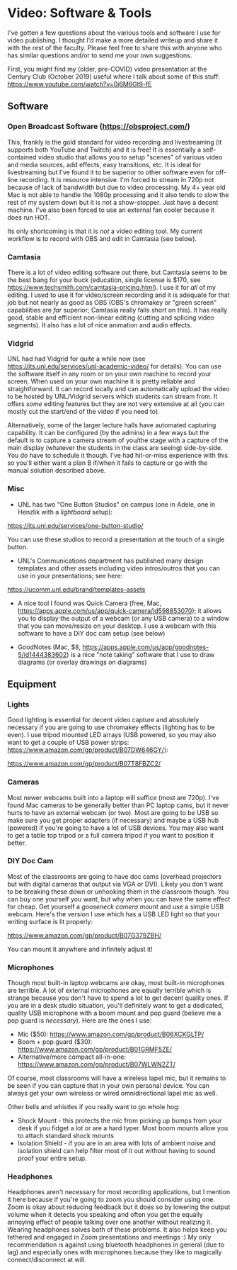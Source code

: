 

# Video: Software & Tools

I've gotten a few questions about the various tools and software I use for 
video publishing.  I thought I'd make a more detailed writeup and share it
with the rest of the faculty.  Please feel free to share this with anyone
who has similar questions and/or to send me your own suggestions.

First, you might find my (older, pre-COVID) video presentation at the
Century Club (October 2019) useful where I talk about some of this
stuff: https://www.youtube.com/watch?v=0j6M6Gt9-fE 

## Software 

### Open Broadcast Software (https://obsproject.com/)

This, frankly is the gold standard for video recording and livestreaming
(it supports both YouTube and Twitch) and it is free!  It is essentially
a self-contained video studio that allows you to setup "scenes" of various
video and media sources, add effects, easy transitions, etc.  It is
ideal for livestreaming but I've found it to be superior to other software
even for off-line recording.  It *is* resource intensive.  I'm forced 
to stream in 720p not because of lack of bandwidth but due to video 
processing.  My 4+ year old Mac is not able to handle the 1080p 
processing and it also tends to slow the rest of my system down but 
it is not a show-stopper.  Just have a decent machine.  I've also 
been forced to use an external fan cooler because it does run HOT.  

Its only shortcoming is that it is *not* a video editing tool.  My 
current workflow is to record with OBS and edit in Camtasia (see
below).

### Camtasia

There is a lot of video editing software out there, but Camtasia
seems to be the best bang for your buck (education, single license
is $170, see https://www.techsmith.com/camtasia-pricing.html).
I use it for *all* of my editing.  I used to use it for video/screen
recording and it is adequate for that job but not nearly as good
as OBS (OBS's chromakey or "green screen" capabilities are *far*
superior; Camtasia really falls short on this).  It has really good,
stable and efficient non-linear editing (cutting and splicing 
video segments).  It also has a lot of nice animation and audio 
effects.  


### Vidgrid

UNL had had Vidgrid for quite a while now (see 
https://its.unl.edu/services/unl-academic-video/ for details).
You can use the software itself in any room or on your own 
machine to record your screen.  When used on your own machine
it is pretty reliable and straightforward.  It can record
locally and can automatically upload the video to be hosted
by UNL/Vidgrid servers which students can stream from.  It
offers *some* editing features but they are not very extensive
at all (you can mostly cut the start/end of the video if you 
need to).  

Alternatively, some of the larger lecture halls have automated
capturing capability.  It can be configured (by the admins) in
a few ways but the default is to capture a camera stream of 
you/the stage with a capture of the main display (whatever 
the students in the class are seeing) side-by-side.  You do have
to schedule it though.  I've had hit-or-miss experience with this
so you'll either want a plan B if/when it fails to capture or
go with the manual solution described above.

### Misc

* UNL has two "One Button Studios" on campus (one in Adele, 
one in Henzlik with a *lightboard* setup): 

https://its.unl.edu/services/one-button-studio/

You can use these studios to record a presentation at the
touch of a single button.  

* UNL's Communications department has published many design 
templates and other assets including video intros/outros that
you can use in your presentations; see here: 

https://ucomm.unl.edu/brand/templates-assets

* A nice tool I found was Quick Camera (free, Mac, 
https://apps.apple.com/us/app/quick-camera/id598853070); it allows
you to display the output of a webcam (or any USB camera) to a
window that you can move/resize on your desktop.  I use a
webcam with this software to have a DIY doc cam setup (see below)

* GoodNotes (Mac, $8, https://apps.apple.com/us/app/goodnotes-5/id1444383602)
is a nice "note taking" software that I use to
draw diagrams (or overlay drawings on diagrams)


## Equipment

### Lights

Good lighting is essential for decent video capture and absolutely
necessary if you are going to use chromakey effects (lighting has
to be even).  I use tripod mounted LED arrays (USB powered, so you
may also want to get a couple of USB power strips: 
https://www.amazon.com/gp/product/B07DW646GY/): 

https://www.amazon.com/gp/product/B07T8FBZC2/ 

### Cameras

Most newer webcams built into a laptop will suffice (most are 720p).
I've found Mac cameras to be generally better than PC laptop cams, but
it never hurts to have an external webcam (or two).  Most are going
to be USB so make sure you get proper adapters (if necessary) and 
maybe a USB hub (powered) if you're going to have a lot of USB devices.
You may also want to get a table top tripod or a full camera tripod 
if you want to position it better.

### DIY Doc Cam

Most of the classrooms are going to have doc cams (overhead projectors
but with digital cameras that output via VGA or DVI).  Likely you
don't want to be breaking these down or unhooking them in the classroom
though.  You can buy one yourself you want, but why when you can have
the same effect for cheap.  Get yourself a *gooseneck camera mount* and
use a simple USB webcam.  Here's the version I use which has a USB
LED light so that your writing surface is lit properly:

https://www.amazon.com/gp/product/B07G379ZBH/ 

You can mount it anywhere and infinitely adjust it!

### Microphones

Though most built-in laptop webcams are okay, most built-in
microphones are terrible.  A lot of external microphones 
are equally terrible which is strange because you don't
have to spend a lot to get decent quality ones.  If you are
in a desk studio situation, you'll definitely want to get 
a dedicated, quality USB microphone with a boom mount and
pop guard (believe me a pop guard is *necessary*).  Here 
are the ones I use:

* Mic ($50): https://www.amazon.com/gp/product/B06XCKGLTP/
* Boom + pop guard ($30): https://www.amazon.com/gp/product/B01GRMF5ZE/
* Alternative/more compact all-in-one: https://www.amazon.com/gp/product/B07WLWN2ZT/

Of course, most classrooms will have a wireless lapel mic, but
it remains to be seen if you can capture that in your own 
personal device.  You can always get your own wireless or wired
omnidirectional lapel mic as well.

Other bells and whistles if you really want to go whole hog:

* Shock Mount - this protects the mic from picking up bumps from
your desk if you fidget a lot or are a hard typer.  Most boom
mounts allow you to attach standard shock mounts
* Isolation Shield - if you are in an area with lots of ambient
noise and isolation shield can help filter most of it out without
having to sound proof your entire setup.

### Headphones

Headphones aren't necessary for most recording applications, but
I mention it here because if you're going to zoom you should consider
using one.  Zoom is okay about reducing feedback but it does so by
lowering the output volume when it detects you speaking and often
you get the equally annoying effect of people talking over one another
without realizing it.  Wearing headphones solves both of these problems.
It also helps keep you tethered and engaged in Zoom presentations and
meetings :)  My only recommendation is against using bluetooth 
headphones in general (due to lag) and especially ones with 
microphones because they like to magically connect/disconnect at
will.  
